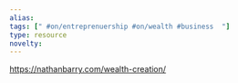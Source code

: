 ```yaml
---
alias: 
tags: [" #on/entreprenuership #on/wealth #business  "]
type: resource
novelty: 
---
```


https://nathanbarry.com/wealth-creation/